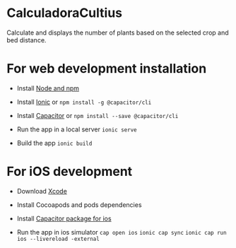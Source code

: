 # CalculadoraCultius

Calculate and displays the number of plants based on the selected crop and bed distance.

# For web development installation

- Install [Node and npm](https://nodejs.org/en/download/)
- Install [Ionic](https://ionicframework.com/docs/intro/cli) or `npm install -g @capacitor/cli`
- Install [Capacitor](https://capacitorjs.com/docs/getting-started) or `npm install --save @capacitor/cli`

- Run the app in a local server
  `ionic serve`
- Build the app
  `ionic build`

# For iOS development

- Download [Xcode](https://developer.apple.com/xcode/)
- Install Cocoapods and pods dependencies
- Install [Capacitor package for ios](https://capacitorjs.com/docs/ios)

- Run the app in ios simulator
  `cap open ios`
  `ionic cap sync`
  `ionic cap run ios --livereload -external`
